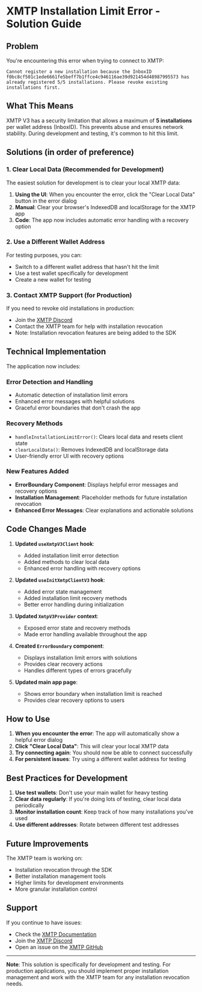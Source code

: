 # XMTP Installation Limit Error - Solution Guide

## Problem

You're encountering this error when trying to connect to XMTP:

```
Cannot register a new installation because the InboxID f0bc8cf501c1ede6661fe5beff7b1ffce4c946116ae39d921454d48987995573 has already registered 5/5 installations. Please revoke existing installations first.
```

## What This Means

XMTP V3 has a security limitation that allows a maximum of **5 installations** per wallet address (InboxID). This prevents abuse and ensures network stability. During development and testing, it's common to hit this limit.

## Solutions (in order of preference)

### 1. Clear Local Data (Recommended for Development)

The easiest solution for development is to clear your local XMTP data:

1. **Using the UI**: When you encounter the error, click the "Clear Local Data" button in the error dialog
2. **Manual**: Clear your browser's IndexedDB and localStorage for the XMTP app
3. **Code**: The app now includes automatic error handling with a recovery option

### 2. Use a Different Wallet Address

For testing purposes, you can:

- Switch to a different wallet address that hasn't hit the limit
- Use a test wallet specifically for development
- Create a new wallet for testing

### 3. Contact XMTP Support (for Production)

If you need to revoke old installations in production:

- Join the [XMTP Discord](https://discord.gg/xmtp)
- Contact the XMTP team for help with installation revocation
- Note: Installation revocation features are being added to the SDK

## Technical Implementation

The application now includes:

### Error Detection and Handling

- Automatic detection of installation limit errors
- Enhanced error messages with helpful solutions
- Graceful error boundaries that don't crash the app

### Recovery Methods

- `handleInstallationLimitError()`: Clears local data and resets client state
- `clearLocalData()`: Removes IndexedDB and localStorage data
- User-friendly error UI with recovery options

### New Features Added

- **ErrorBoundary Component**: Displays helpful error messages and recovery options
- **Installation Management**: Placeholder methods for future installation revocation
- **Enhanced Error Messages**: Clear explanations and actionable solutions

## Code Changes Made

1. **Updated `useXmtpV3Client` hook**:
   - Added installation limit error detection
   - Added methods to clear local data
   - Enhanced error handling with recovery options

2. **Updated `useInitXmtpClientV3` hook**:
   - Added error state management
   - Added installation limit recovery methods
   - Better error handling during initialization

3. **Updated `XmtpV3Provider` context**:
   - Exposed error state and recovery methods
   - Made error handling available throughout the app

4. **Created `ErrorBoundary` component**:
   - Displays installation limit errors with solutions
   - Provides clear recovery actions
   - Handles different types of errors gracefully

5. **Updated main app page**:
   - Shows error boundary when installation limit is reached
   - Provides clear recovery options to users

## How to Use

1. **When you encounter the error**: The app will automatically show a helpful error dialog
2. **Click "Clear Local Data"**: This will clear your local XMTP data
3. **Try connecting again**: You should now be able to connect successfully
4. **For persistent issues**: Try using a different wallet address for testing

## Best Practices for Development

1. **Use test wallets**: Don't use your main wallet for heavy testing
2. **Clear data regularly**: If you're doing lots of testing, clear local data periodically
3. **Monitor installation count**: Keep track of how many installations you've used
4. **Use different addresses**: Rotate between different test addresses

## Future Improvements

The XMTP team is working on:

- Installation revocation through the SDK
- Better installation management tools
- Higher limits for development environments
- More granular installation control

## Support

If you continue to have issues:

- Check the [XMTP Documentation](https://docs.xmtp.org/)
- Join the [XMTP Discord](https://discord.gg/xmtp)
- Open an issue on the [XMTP GitHub](https://github.com/xmtp)

---

**Note**: This solution is specifically for development and testing. For production applications, you should implement proper installation management and work with the XMTP team for any installation revocation needs.
